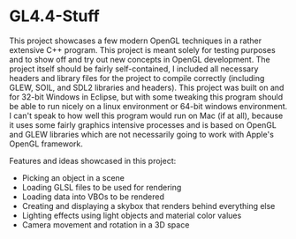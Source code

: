 # GL4.4-Stuff

This project showcases a few modern OpenGL techniques in a rather extensive C++ program. This project is meant solely for 
testing purposes and to show off and try out new concepts in OpenGL development. The project itself should be fairly
self-contained, I included all necessary headers and library files for the project to compile correctly (including GLEW, 
SOIL, and SDL2 libraries and headers). This project was built on and for 32-bit Windows in Eclipse, but with some tweaking
this program should be able to run nicely on a linux environment or 64-bit windows environment. I can't speak to how well 
this program would run on Mac (if at all), because it uses some fairly graphics intensive processes and is based on OpenGL
and GLEW libraries which are not necessarily going to work with Apple's OpenGL framework. 

Features and ideas showcased in this project:
 - Picking an object in a scene
 - Loading GLSL files to be used for rendering
 - Loading data into VBOs to be rendered
 - Creating and displaying a skybox that renders behind everything else
 - Lighting effects using light objects and material color values
 - Camera movement and rotation in a 3D space
 
